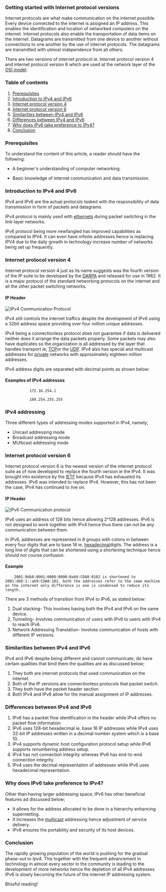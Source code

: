 
### Getting started with Internet protocol versions


Internet protocols are what make communication on the internet possible. Every device connected to the internet is assigned an IP address. This enables the identification and location of networked computers on the internet. Internet protocols also enable the transportation of data items on the internet. Datagrams are transmitted from one device to another without connections to one another by the use of internet protocols. The datagrams are transmitted with utmost independence from all others.

There are two versions of internet protocol ie. Internet protocol version 4 and internet protocol version 6 which are used at the network layer of the [OSI model](https://www.imperva.com/learn/application-security/osi-model/). 

### Table of contents
1. [Prerequisites](#prerequisites)
2. [Introduction to IPv4 and IPv6](#introduction-to-IPv4-and-IPv6)
3. [Internet protocol version 4](#internet-protocol-version-4)
4. [Internet protocol version 6](#internet-protocol-version-6)
5.  [Similarities between IPv4 and IPv6](#similarities-between-IPv4-and-IPv6)
6. [Differences between IPv4 and IPv6](#differences-between-IPv4-and-IPv6)
7. [Why does IPv6 take preference to IPv4?](#why-does-IPv6-take-preference-to-IPv4?)
8. [Conclusion](#conclusion)

### Prerequisites
To understand the content of this article, a reader should have the following:
- A beginner's understanding of computer networking.

- Basic knowledge of internet communication and data transmission.


### Introduction to IPv4 and IPv6

IPv4 and IPv6 are the actual protocols tasked with the responsibility of data transmission in form of packets and datagrams. 

IPv4 protocol is mainly used with [ethernets](https://en.wikipedia.org/wiki/Ethernet)
during packet switching in the link-layer networks.

IPv6 protocol being more newfangled has improved capabilities as compared to IPV4. It can even have infinite addresses hence is replacing IPV4 due to the daily growth in technology increase number of networks being set up frequently.

### Internet protocol version 4

Internet protocol version 4 just as its name suggests was the fourth version of the IP suite to be developed by the [DARPA](https://www.darpa.mil/work-with-us/technology-demonstrations#:~:text=DARPA%20is%20developing%20technologies%20to,deriving%20insights%20from%20diverse%20datasets.&text=The%20electromagnetic%20spectrum%20functions%20as,and%20voice%20of%20modern%20society.) and released for use in 1982. It is a major protocol of the standard networking protocols on the internet and all the other packet switching networks. 
#### IP Header

![IPv4 Communication Protocol](Screenshot_20210428-104617.png)

IPv4 still controls the internet traffics despite the development of IPv6 using a 32bit address space providing over four million unique addresses.

IPv4 being a connectionless protocol does not guarantee if data is delivered neither does it arrange the data packets properly. Some packets may also have duplicates so the organization is all addressed by the layer that handles transport ie; [TCP](https://www.sdxcentral.com/resources/glossary/transmission-control-protocol-tcp/#:~:text=Transmission%20Control%20Protocol%20(TCP)%20%E2%80%93,referred%20to%20as%20TCP%2FIP.)or the [UDP](https://en.wikipedia.org/wiki/User_Datagram_Protocol). IPv4 also has special and multicast addresses for [private](https://en.wikipedia.org/wiki/Private_network) networks with approximately eighteen million addresses.


IPv4 address digits are separated with decimal 
points as shown below:
#### Examples of IPv4 addresses

               172.16.254.1

               169.254.255.255 
### IPv4 addressing

Three different types of addressing modes supported in IPv4, namely; 
- Unicast addressing mode
- Broadcast addressing mode
- MUlticast addressing mode
                           

### Internet protocol version 6

Internet protocol version 6 is the newest version of the internet protocol suite as of now developed to replace the fourth version ie the IPv4. It was brought into existence by the [IETF](https://www.ietf.org/blog/ipv6-internet-standard/) because IPv4 has exhausted its addresses. IPv6 was intended to replace IPv4. However, this has not been the case, IPv4 has continued to live on.
#### IP Header

![IPv6 Communication protocol](Screenshot_20210428-105316.png)

IPv6 uses an address of 128 bits hence allowing 2^128 addresses. IPv6 is not designed to work together with IPv4 hence thus there can not be any communication between them.

In IPv6, addresses are represented in 8 groups with colons in between every four digits that are to base 16 ie.  [hexadecimal](https://simple.wikipedia.org/wiki/Hexadecimal#:~:text=The%20hexadecimal%20numeral%20system%2C%20often,numbers%20and%20six%20extra%20symbols.)digits. The address is a long line of digits that can be shortened using a shortening technique hence should not course confusion. 

#### Example

        2001:0db8:0001:0000:0000:0ab9:COA8:0102 is shortened to 2001:db8:1::ab9:COA8:102. both the addresses refer to the same machine on the internet only difference is one is condensed to reduce its length.

There are 3 methods of transition from IPv4 to IPv6, as stated below:
1. Dual stacking- This involves having both the IPv4 and IPv6 on the same device.
2. Tunneling- Involves communication of users with IPv6 to users with IPv4 to reach IPv6.
3. Network Addressing Translation- Involves communication of hosts with different IP versions. 

### Similarities between IPv4 and IPv6


IPv4 and IPv6 despite being different and cannot communicate, do have certain qualities that bind them the qualities are as discussed below;

1. They both are internet protocols that used communication on the internet.
2. Both of the IP versions are connectionless protocols that packet switch.
3. They both have the packet header section
4. Both IPv4 and IPv6 allow for the manual assignment of IP addresses.

### Differences between IPv4 and IPv6

1. IPv6 has a packet flow identification in the header while IPv4 offers no packet flow information
2. IPv6 uses 128-bit hexadecimal ie. base 16 IP addresses while IPv4 uses 32-bit  IP addresses written in a decimal number system which is a base 10.
3. IPv4 supports dynamic host configuration protocol setup while IPv6 supports renumbering address setup.
4. IPv4 has not connection integrity whereas IPv6 has end-to-end connection integrity.
5. IPv4 uses the decimal representation of addresses while IPv6 uses hexadecimal representation.

### Why does IPv6 take preference to IPv4?

Other than having larger addressing space, IPv6 has other beneficial features ad discussed below;
- It allows for the address allocated to be done in a hierarchy enhancing supernetting.
- It increases the [multicast](https://en.wikipedia.org/wiki/Multicast_address#:~:text=From%20Wikipedia%2C%20the%20free%20encyclopedia,for%20a%20designated%20network%20service.) addressing hence adjustment of service delivery.
- IPv6 ensures the portability and security of its host devices.


 ### Conclusion

 The rapidly growing population of the world is pushing for the gradual phase-out to Ipv4. This together with the frequent advancement in technology in almost every sector in the community is leading to the development of more networks hence the depletion of all IPv4 addresses IPv6 is slowly becoming the future of the internet IP addressing system.

Blissful reading!
